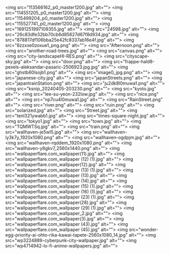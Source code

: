 <img src="113566162_p0_master1200.jpg" alt=""\>
<img src="114551205_p0_master1200.jpg" alt=""\>
<img src="115499204_p0_master1200.jpg" alt=""\>
<img src="115527741_p0_master1200.jpg" alt=""\>
<img src="1691251997109355.jpg" alt=""\>
<img src="24598.jpg" alt=""\>
<img src="26c83dfe32bb70cb6d85627d67f8d934.jpg" alt=""\>
<img src="878817df106bba25e42fc8337ab16e4f.jpg" alt=""\>
<img src="8zzxxe0zoxue1_png.png" alt=""\>
<img src="Afternoon.png" alt=""\>
<img src="another-road-trees.jpg" alt=""\>
<img src="canvas.png" alt=""\>
<img src="city-landscapeHI-RES.png" alt=""\>
<img src="cityscape-sky.jpg" alt=""\>
<img src="door.png" alt=""\>
<img src="frappe-hald8-pexels-aleksandar-pasaric-2506923.jpg.jpg" alt=""\>
<img src="ghstb60lsojb1.png" alt=""\>
<img src="image0_jpg.png" alt=""\>
<img src="japanese-city.jpg" alt=""\>
<img src="japanStreets.png" alt=""\>
<img src="japantrainStation.png" alt=""\>
<img src="ju2dk8l0muwa1.png" alt=""\>
<img src="ksnip_20240405-203230.png" alt=""\>
<img src="kyoto.jpg" alt=""\>
<img src="lee-su-yeon-232low.jpg" alt=""\>
<img src="nice.png" alt=""\>
<img src="np7cu4l0muwa1.jpg" alt=""\>
<img src="RainStreet.png" alt=""\>
<img src="river.png" alt=""\>
<img src="ruin.png" alt=""\>
<img src="solarized.jpg" alt=""\>
<img src="Street.jpg" alt=""\>
<img src="tenl321ywabb1.jpg" alt=""\>
<img src="times-square-night.jpg" alt=""\>
<img src="tokyo1.jpg" alt=""\>
<img src="town.jpg" alt=""\>
<img src="TQMWTSq.jpg" alt=""\>
<img src="train.png" alt=""\>
<img src="wallhaven-je5wl5.jpg" alt=""\>
<img src="wallhaven-ly3k7y_1920x1080.png" alt=""\>
<img src="wallhaven-ogdpjm.jpg" alt=""\>
<img src="wallhaven-rqddem_1920x1080.png" alt=""\>
<img src="wallhaven-y8gkv7_2560x1440.png" alt=""\>
<img src="wallpaperflare.com_wallpaper(11).jpg" alt=""\>
<img src="wallpaperflare.com_wallpaper (12) (1).jpg" alt=""\>
<img src="wallpaperflare.com_wallpaper(12).jpg" alt=""\>
<img src="wallpaperflare.com_wallpaper (13) (1).jpg" alt=""\>
<img src="wallpaperflare.com_wallpaper (13).jpg" alt=""\>
<img src="wallpaperflare.com_wallpaper (14).jpg" alt=""\>
<img src="wallpaperflare.com_wallpaper (15) (1).jpg" alt=""\>
<img src="wallpaperflare.com_wallpaper (16) (1).jpg" alt=""\>
<img src="wallpaperflare.com_wallpaper (23) (1).jpg" alt=""\>
<img src="wallpaperflare.com_wallpaper(28).jpg" alt=""\>
<img src="wallpaperflare.com_wallpaper (29) (1).jpg" alt=""\>
<img src="wallpaperflare.com_wallpaper_2.jpg" alt=""\>
<img src="wallpaperflare.com_wallpaper(3).jpg" alt=""\>
<img src="wallpaperflare.com_wallpaper (43).jpg" alt=""\>
<img src="wallpaperflare.com_wallpaper (45).jpg" alt=""\>
<img src="wonder-egg-priority-ai-ohto-rika-kawai-tapete-2560x1080_14.jpg" alt=""\>
<img src="wp3224889-cyberpunk-city-wallpaper.jpg" alt=""\>
<img src="wp4714942-lo-fi-anime-wallpapers.jpg" alt=""\>
<img src="113566162_p0_master1200.jpg" alt=""/>
<img src="114551205_p0_master1200.jpg" alt=""/>
<img src="115499204_p0_master1200.jpg" alt=""/>
<img src="115527741_p0_master1200.jpg" alt=""/>
<img src="1691251997109355.jpg" alt=""/>
<img src="24598.jpg" alt=""/>
<img src="26c83dfe32bb70cb6d85627d67f8d934.jpg" alt=""/>
<img src="878817df106bba25e42fc8337ab16e4f.jpg" alt=""/>
<img src="8zzxxe0zoxue1_png.png" alt=""/>
<img src="Afternoon.png" alt=""/>
<img src="another-road-trees.jpg" alt=""/>
<img src="canvas.png" alt=""/>
<img src="city-landscapeHI-RES.png" alt=""/>
<img src="cityscape-sky.jpg" alt=""/>
<img src="door.png" alt=""/>
<img src="frappe-hald8-pexels-aleksandar-pasaric-2506923.jpg.jpg" alt=""/>
<img src="ghstb60lsojb1.png" alt=""/>
<img src="image0_jpg.png" alt=""/>
<img src="japanese-city.jpg" alt=""/>
<img src="japanStreets.png" alt=""/>
<img src="japantrainStation.png" alt=""/>
<img src="ju2dk8l0muwa1.png" alt=""/>
<img src="ksnip_20240405-203230.png" alt=""/>
<img src="kyoto.jpg" alt=""/>
<img src="lee-su-yeon-232low.jpg" alt=""/>
<img src="nice.png" alt=""/>
<img src="np7cu4l0muwa1.jpg" alt=""/>
<img src="RainStreet.png" alt=""/>
<img src="README.md" alt=""/>
<img src="river.png" alt=""/>
<img src="ruin.png" alt=""/>
<img src="solarized.jpg" alt=""/>
<img src="Street.jpg" alt=""/>
<img src="tenl321ywabb1.jpg" alt=""/>
<img src="times-square-night.jpg" alt=""/>
<img src="tokyo1.jpg" alt=""/>
<img src="town.jpg" alt=""/>
<img src="TQMWTSq.jpg" alt=""/>
<img src="train.png" alt=""/>
<img src="wallhaven-je5wl5.jpg" alt=""/>
<img src="wallhaven-ly3k7y_1920x1080.png" alt=""/>
<img src="wallhaven-ogdpjm.jpg" alt=""/>
<img src="wallhaven-rqddem_1920x1080.png" alt=""/>
<img src="wallhaven-y8gkv7_2560x1440.png" alt=""/>
<img src="wallpaperflare.com_wallpaper(11).jpg" alt=""/>
<img src="wallpaperflare.com_wallpaper (12) (1).jpg" alt=""/>
<img src="wallpaperflare.com_wallpaper(12).jpg" alt=""/>
<img src="wallpaperflare.com_wallpaper (13) (1).jpg" alt=""/>
<img src="wallpaperflare.com_wallpaper (13).jpg" alt=""/>
<img src="wallpaperflare.com_wallpaper (14).jpg" alt=""/>
<img src="wallpaperflare.com_wallpaper (15) (1).jpg" alt=""/>
<img src="wallpaperflare.com_wallpaper (16) (1).jpg" alt=""/>
<img src="wallpaperflare.com_wallpaper (23) (1).jpg" alt=""/>
<img src="wallpaperflare.com_wallpaper(28).jpg" alt=""/>
<img src="wallpaperflare.com_wallpaper (29) (1).jpg" alt=""/>
<img src="wallpaperflare.com_wallpaper_2.jpg" alt=""/>
<img src="wallpaperflare.com_wallpaper(3).jpg" alt=""/>
<img src="wallpaperflare.com_wallpaper (43).jpg" alt=""/>
<img src="wallpaperflare.com_wallpaper (45).jpg" alt=""/>
<img src="wonder-egg-priority-ai-ohto-rika-kawai-tapete-2560x1080_14.jpg" alt=""/>
<img src="wp3224889-cyberpunk-city-wallpaper.jpg" alt=""/>
<img src="wp4714942-lo-fi-anime-wallpapers.jpg" alt=""/>
